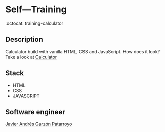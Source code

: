 # Self―Training
:octocat: training-calculator

## Description
Calculator build with vanilla HTML, CSS and JavaScript.
How does it look? Take a look at [Calculator](https://javierandresgp.github.io/training-calculator/)

## Stack
* HTML
* CSS
* JAVASCRIPT

## Software engineer
[Javier Andrés Garzón Patarroyo](https://www.javierandresgp.com)
